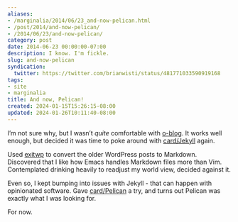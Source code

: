 ```yaml
---
aliases:
- /marginalia/2014/06/23_and-now-pelican.html
- /post/2014/and-now-pelican/
- /2014/06/23/and-now-pelican/
category: post
date: 2014-06-23 00:00:00-07:00
description: I know. I'm fickle.
slug: and-now-pelican
syndication:
  twitter: https://twitter.com/brianwisti/status/481771033590919168
tags:
- site
- marginalia
title: And now, Pelican!
created: 2024-01-15T15:26:15-08:00
updated: 2024-01-26T10:11:40-08:00
---
```


I’m not sure why, but I wasn’t *quite* comfortable with [o-blog](https://github.com/renard/o-blog). It works well enough, but decided it was time to poke around with [card/Jekyll](../../../card/Jekyll.md) again.

Used [exitwp](https://github.com/thomasf/exitwp) to convert the older WordPress posts to Markdown. Discovered that I like how Emacs handles Markdown files more than Vim. Contemplated drinking heavily to readjust my world view, decided against it.

Even so, I kept bumping into issues with Jekyll - that can happen with opinionated software. Gave [card/Pelican](../../../card/Pelican.md) a try, and turns out Pelican was exactly what I was looking for.

For now.
